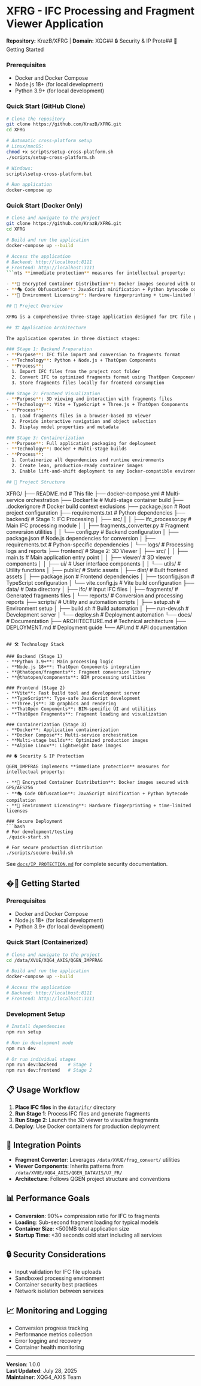 # XFRG - IFC Processing and Fragment Viewer Application

**Repository:** KrazB/XFRG | **Domain:** XQG## 🔒 Security & IP Prote## 🚦 Getting Started

### Prerequisites
- Docker and Docker Compose
- Node.js 18+ (for local development)
- Python 3.9+ (for local development)

### Quick Start (GitHub Clone)
```bash
# Clone the repository
git clone https://github.com/KrazB/XFRG.git
cd XFRG

# Automatic cross-platform setup
# Linux/macOS:
chmod +x scripts/setup-cross-platform.sh
./scripts/setup-cross-platform.sh

# Windows:
scripts\setup-cross-platform.bat

# Run application
docker-compose up
```

### Quick Start (Docker Only)
```bash
# Clone and navigate to the project
git clone https://github.com/KrazB/XFRG.git
cd XFRG

# Build and run the application
docker-compose up --build

# Access the application
# Backend: http://localhost:8111
# Frontend: http://localhost:3111
```nts **immediate protection** measures for intellectual property:

- **🐳 Encrypted Container Distribution**: Docker images secured with GPG/AES256
- **🎭 Code Obfuscation**: JavaScript minification + Python bytecode compilation  
- **🔑 Environment Licensing**: Hardware fingerprinting + time-limited licenses| **Tenant:** QGEN | **Project:** IMPFRAG

## 🎯 Project Overview

XFRG is a comprehensive three-stage application designed for IFC file processing, fragments conversion, and 3D visualization. The application provides a complete pipeline from IFC import to containerized deployment, making it easily portable and deployable across different environments.

## 🏗️ Application Architecture

The application operates in three distinct stages:

### Stage 1: Backend Preparation
- **Purpose**: IFC file import and conversion to fragments format
- **Technology**: Python + Node.js + ThatOpen Components
- **Process**: 
  1. Import IFC files from the project root folder
  2. Convert IFC to optimized fragments format using ThatOpen Components
  3. Store fragments files locally for frontend consumption

### Stage 2: Frontend Visualization
- **Purpose**: 3D viewing and interaction with fragments files
- **Technology**: Vite + TypeScript + Three.js + ThatOpen Components
- **Process**:
  1. Load fragments files in a browser-based 3D viewer
  2. Provide interactive navigation and object selection
  3. Display model properties and metadata

### Stage 3: Containerization
- **Purpose**: Full application packaging for deployment
- **Technology**: Docker + Multi-stage builds
- **Process**:
  1. Containerize all dependencies and runtime environments
  2. Create lean, production-ready container images
  3. Enable lift-and-shift deployment to any Docker-compatible environment

## 🚀 Project Structure

```
XFRG/
├── README.md                   # This file
├── docker-compose.yml          # Multi-service orchestration
├── Dockerfile                  # Multi-stage container build
├── .dockerignore              # Docker build context exclusions
├── package.json               # Root project configuration
├── requirements.txt           # Python dependencies
├── backend/                   # Stage 1: IFC Processing
│   ├── src/
│   │   ├── ifc_processor.py   # Main IFC processing module
│   │   ├── fragments_converter.py # Fragment conversion utilities
│   │   └── config.py          # Backend configuration
│   ├── package.json           # Node.js dependencies for conversion
│   ├── requirements.txt       # Python-specific dependencies
│   └── logs/                  # Processing logs and reports
├── frontend/                  # Stage 2: 3D Viewer
│   ├── src/
│   │   ├── main.ts            # Main application entry point
│   │   ├── viewer/            # 3D viewer components
│   │   ├── ui/                # User interface components
│   │   └── utils/             # Utility functions
│   ├── public/                # Static assets
│   ├── dist/                  # Built frontend assets
│   ├── package.json           # Frontend dependencies
│   ├── tsconfig.json          # TypeScript configuration
│   └── vite.config.js         # Vite build configuration
├── data/                      # Data directory
│   ├── ifc/                   # Input IFC files
│   ├── fragments/             # Generated fragments files
│   └── reports/               # Conversion and processing reports
├── scripts/                   # Utility and automation scripts
│   ├── setup.sh               # Environment setup
│   ├── build.sh               # Build automation
│   ├── run-dev.sh             # Development server
│   └── deploy.sh              # Deployment automation
└── docs/                      # Documentation
    ├── ARCHITECTURE.md         # Technical architecture
    ├── DEPLOYMENT.md           # Deployment guide
    └── API.md                  # API documentation
```

## 🛠️ Technology Stack

### Backend (Stage 1)
- **Python 3.9+**: Main processing logic
- **Node.js 18+**: ThatOpen Components integration
- **@thatopen/fragments**: Fragment conversion library
- **@thatopen/components**: BIM processing utilities

### Frontend (Stage 2)
- **Vite**: Fast build tool and development server
- **TypeScript**: Type-safe JavaScript development
- **Three.js**: 3D graphics and rendering
- **ThatOpen Components**: BIM-specific UI and utilities
- **ThatOpen Fragments**: Fragment loading and visualization

### Containerization (Stage 3)
- **Docker**: Application containerization
- **Docker Compose**: Multi-service orchestration
- **Multi-stage builds**: Optimized production images
- **Alpine Linux**: Lightweight base images

## � Security & IP Protection

QGEN_IMPFRAG implements **immediate protection** measures for intellectual property:

- **🐳 Encrypted Container Distribution**: Docker images secured with GPG/AES256
- **🎭 Code Obfuscation**: JavaScript minification + Python bytecode compilation  
- **🔑 Environment Licensing**: Hardware fingerprinting + time-limited licenses

### Secure Deployment
```bash
# For development/testing
./quick-start.sh

# For secure production distribution  
./scripts/secure-build.sh
```

See [`docs/IP_PROTECTION.md`](docs/IP_PROTECTION.md) for complete security documentation.

## �🚦 Getting Started

### Prerequisites
- Docker and Docker Compose
- Node.js 18+ (for local development)
- Python 3.9+ (for local development)

### Quick Start (Containerized)
```bash
# Clone and navigate to the project
cd /data/XVUE/XQG4_AXIS/QGEN_IMPFRAG

# Build and run the application
docker-compose up --build

# Access the application
# Backend: http://localhost:8111
# Frontend: http://localhost:3111
```

### Development Setup
```bash
# Install dependencies
npm run setup

# Run in development mode
npm run dev

# Or run individual stages
npm run dev:backend    # Stage 1
npm run dev:frontend   # Stage 2
```

## 📋 Usage Workflow

1. **Place IFC files** in the `data/ifc/` directory
2. **Run Stage 1**: Process IFC files and generate fragments
3. **Run Stage 2**: Launch the 3D viewer to visualize fragments
4. **Deploy**: Use Docker containers for production deployment

## 🔄 Integration Points

- **Fragment Converter**: Leverages `/data/XVUE/frag_convert/` utilities
- **Viewer Components**: Inherits patterns from `/data/XVUE/XQG4_AXIS/QGEN_DATAVIS/U7_FR/`
- **Architecture**: Follows QGEN project structure and conventions

## 📊 Performance Goals

- **Conversion**: 90%+ compression ratio for IFC to fragments
- **Loading**: Sub-second fragment loading for typical models
- **Container Size**: <500MB total application size
- **Startup Time**: <30 seconds cold start including all services

## 🔒 Security Considerations

- Input validation for IFC file uploads
- Sandboxed processing environment
- Container security best practices
- Network isolation between services

## 📈 Monitoring and Logging

- Conversion progress tracking
- Performance metrics collection
- Error logging and recovery
- Container health monitoring

---

**Version**: 1.0.0  
**Last Updated**: July 28, 2025  
**Maintainer**: XQG4_AXIS Team
